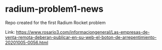 # radium-problem1-news
Repo created for the first Radium Rocket problem

Link: https://www.rosario3.com/informaciongeneral/Las-empresas-de-venta-remota-deberan-publicar-en-su-web-el-boton-de-arrepentimiento-20201005-0056.html